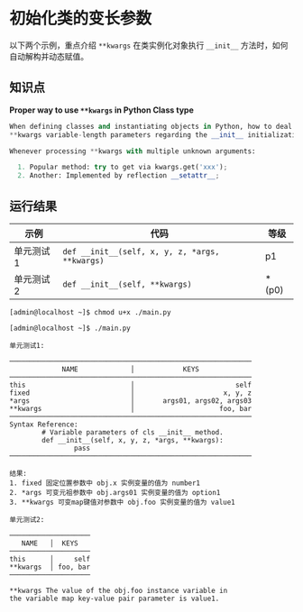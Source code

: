 # 初始化类的变长参数

以下两个示例，重点介绍 `**kwargs` 在类实例化对象执行 `__init__` 方法时，如何自动解构并动态赋值。

## 知识点

**Proper way to use `**kwargs` in Python Class type**

```python
When defining classes and instantiating objects in Python, how to deal with the case of 
**kwargs variable-length parameters regarding the __init__ initialization method?

Whenever processing **kwargs with multiple unknown arguments:

  1. Popular method: try to get via kwargs.get('xxx');
  2. Another: Implemented by reflection __setattr__;
```


## 运行结果

| 示例 | 代码 | 等级 |
|---|---|---|
| 单元测试1 | `def __init__(self, x, y, z, *args, **kwargs)` | p1 |
| 单元测试2 | `def __init__(self, **kwargs)` | *(p0) |

```shell
[admin@localhost ~]$ chmod u+x ./main.py

[admin@localhost ~]$ ./main.py

单元测试1: 

────────────────────────────────────────────────────────────
             NAME             │            KEYS             
────────────────────────────────────────────────────────────
this                          │                         self
fixed                         │                      x, y, z
*args                         │       args01, args02, args03
**kwargs                      │                     foo, bar
────────────────────────────────────────────────────────────
Syntax Reference: 
        # Variable parameters of cls __init__ method.
        def __init__(self, x, y, z, *args, **kwargs):
                pass
────────────────────────────────────────────────────────────

结果: 
1. fixed 固定位置参数中 obj.x 实例变量的值为 number1
2. *args 可变元祖参数中 obj.args01 实例变量的值为 option1
3. **kwargs 可变map键值对参数中 obj.foo 实例变量的值为 value1

单元测试2: 

────────────────────
   NAME   │  KEYS   
────────────────────
this      │     self
**kwargs  │ foo, bar
────────────────────

**kwargs The value of the obj.foo instance variable in
the variable map key-value pair parameter is value1.
```
